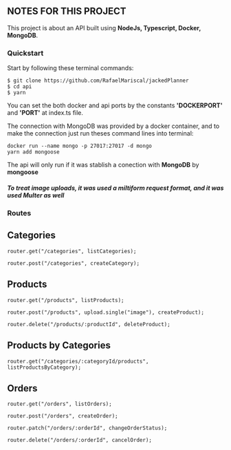 ## NOTES FOR THIS PROJECT

This project is about an API built using <strong>NodeJs, Typescript, Docker, MongoDB</strong>.

### Quickstart

Start by following these terminal commands:

    $ git clone https://github.com/RafaelMariscal/jackedPlanner
    $ cd api
    $ yarn

You can set the both docker and api ports by the constants <strong>'DOCKERPORT'</strong> and <strong>'PORT'</strong> at index.ts file.

The connection with MongoDB was provided by a docker container, and to make the connection just run theses command lines into terminal:

    docker run --name mongo -p 27017:27017 -d mongo
    yarn add mongoose

The api will only run if it was stablish a conection with <strong>MongoDB</strong> by <strong>mongoose</strong>

##### To treat image uploads, it was used a miltiform request format, and it was used Multer as well

### Routes

## Categories
    router.get("/categories", listCategories);

    router.post("/categories", createCategory);

## Products

    router.get("/products", listProducts);

    router.post("/products", upload.single("image"), createProduct);

    router.delete("/products/:productId", deleteProduct);

## Products by Categories
    router.get("/categories/:categoryId/products", listProductsByCategory);

## Orders
    router.get("/orders", listOrders);

    router.post("/orders", createOrder);

    router.patch("/orders/:orderId", changeOrderStatus);

    router.delete("/orders/:orderId", cancelOrder);
